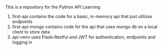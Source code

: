 This is a repository for the Python API Learning


1. first-api contains the code for a basic, in-memory api that just utilizes endpoints
2. first-api-mongo contains code for the api that uses mongo db on a local client to store data
3. api-venv uses Flask-Restful and JWT for authentication, endpoints and logging in
